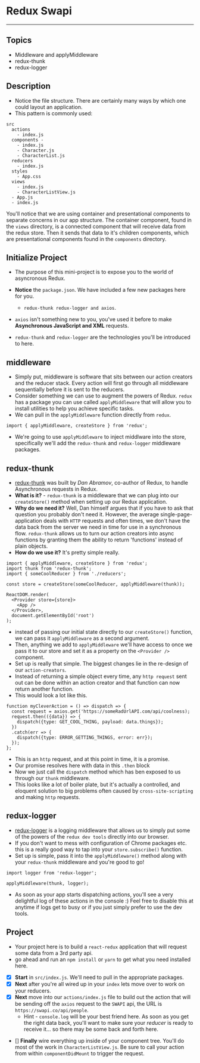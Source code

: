 # Redux Swapi

---

## Topics

- Middleware and applyMiddleware
- redux-thunk
- redux-logger

## Description

- Notice the file structure. There are certainly many ways by which one could layout an application.
- This pattern is commonly used:

```
src
  actions
    - index.js
  components -
    - index.js
    - Character.js
    - CharacterList.js
  reducers
    - index.js
  styles
    - App.css
  views
    - index.js
    - CharacterListView.js
  - App.js
  - index.js
```

You'll notice that we are using container and presentational components to separate concerns in our app structure. The container component, found in the `views` directory, is a connected component that will receive data from the redux store. Then it sends that data to it's children components, which are presentational components found in the `components` directory.

## Initialize Project

- The purpose of this mini-project is to expose you to the world of asyncronous Redux.
- **Notice** the `package.json`. We have included a few new packages here for you.

  - `redux-thunk redux-logger and axios`.

- `axios` isn't something new to you, you've used it before to make **Asynchronous JavaScript and XML** requests.
- `redux-thunk` and `redux-logger` are the technologies you'll be introduced to here.

## middleware

- Simply put, middleware is software that sits between our action creators and the reducer stack. Every action will first go through all middleware sequentially before it is sent to the reducers.
- Consider something we can use to augment the powers of Redux. `redux` has a package you can use called `applyMiddleware` that will allow you to install utilities to help you achieve specific tasks.
- We can pull in the `applyMiddleware` function directly from `redux`.

```
import { applyMiddleware, createStore } from 'redux';
```

- We're going to use `applyMiddleware` to inject middlware into the store, specifically we'll add the `redux-thunk` and `redux-logger` middleware packages.

## redux-thunk

- [redux-thunk](https://github.com/gaearon/redux-thunk) was built by _Dan Abramov_, co-author of Redux, to handle Asynchronous requests in Redux.
- **What is it?** - `redux-thunk` is a middleware that we can plug into our `createStore()` method when setting up our Redux application.
- **Why do we need it?** Well, Dan himself argues that if you have to ask that question you probably don't need it. However, the average single-page-application deals with `HTTP` requests and often times, we don't have the data back from the server we need in time for use in a synchronous flow. `redux-thunk` allows us to turn our action creators into async functions by granting them the ability to return 'functions' instead of plain objects.
- **How do we use it?** It's pretty simple really.

```
import { applyMiddleware, createStore } from 'redux';
import thunk from 'redux-thunk';
import { someCoolReducer } from './reducers';

const store = createStore(someCoolReducer, applyMiddleware(thunk));

ReactDOM.render(
  <Provider store={store}>
    <App />
  </Provider>,
  document.getElementById('root')
);
```

- instead of passing our initial state directly to our `createStore()` function, we can pass it `applyMiddleware` as a second argument.
- Then, anything we add to `applyMiddleware` we'll have access to once we pass it to our store and set it as a property on the `<Provider />` component.
- Set up is really that simple. The biggest changes lie in the re-design of our `action-creators`.
- Instead of returning a simple object every time, any `http request` sent out can be done within an action creator and that function can now return another function.
- This would look a lot like this.

```
function myCleverAction = () => dispatch => {
  const request = axios.get('https://someRadUrlAPI.com/api/coolness);
  request.then(({data}) => {
    dispatch({type: GET_COOL_THING, payload: data.things});
  })
  .catch(err => {
    dispatch({type: ERROR_GETTING_THINGS, error: err});
  });
};
```

- This is an `http` request, and at this point in time, it is a promise.
- Our promise resolves here with data in this `.then` block
- Now we just call the `dispatch` method which has ben exposed to us through our `thunk` middleware.
- This looks like a lot of boiler plate, but it's actually a controlled, and eloquent solution to big problems often caused by `cross-site-scripting` and making `http` requests.

## redux-logger

- [redux-logger](https://github.com/evgenyrodionov/redux-logger) is a logging middleware that allows us to simply put some of the powers of the `redux dev tools` directly into our browser.
- If you don't want to mess with configuration of Chrome packages etc. this is a really good way to tap into your `store.subscribe()` function.
- Set up is simple, pass it into the `applyMiddleware()` method along with your `redux-thunk` middleware and you're good to go!

```
import logger from 'redux-logger';

applyMiddleware(thunk, logger);
```

- As soon as your app starts dispatching actions, you'll see a very delightful log of these actions in the console :) Feel free to disable this at anytime if logs get to busy or if you just simply prefer to use the dev tools.

## Project

- Your project here is to build a `react-redux` application that will request some data from a 3rd party api.
- go ahead and run an `npm install` or `yarn` to get what you need installed here.
- [X] **Start** in `src/index.js`. We'll need to pull in the appropriate packages.
- [X] **Next** after you're all wired up in your `index` lets move over to work on your reducers.
- [X] **Next** move into our `actions/index.js` file to build out the action that will be sending off the `axios` request to the `SWAPI` api, the URL is `https://swapi.co/api/people`.
  - Hint - `console.log` will be your best friend here. As soon as you get the right data back, you'll want to make sure your _reducer_ is ready to receive it... so there may be some back and forth here.
- [] **Finally** wire everything up inside of your component tree. You'll do most of the work in `CharacterListView.js`. Be sure to call your action from within `componentDidMount` to trigger the request.
